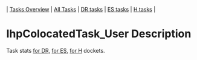 | [Tasks Overview](tasks-overview.md) | [All Tasks](../alltasks.md) | [DR tasks](../docs-DR/tasklist.md) | [ES tasks](../docs-ES/tasklist.md) | [H tasks](../docs-H/tasklist.md) |

# IhpColocatedTask_User Description

Task stats [for DR](../docs-DR/IhpColocatedTask_User.md), [for ES](../docs-ES/IhpColocatedTask_User.md), [for H](../docs-H/IhpColocatedTask_User.md) dockets.

